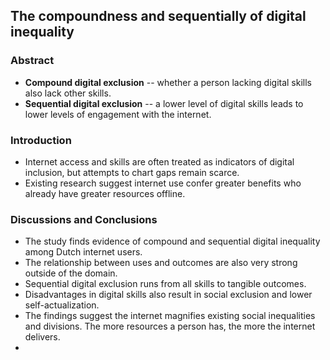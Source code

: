 ## The compoundness and sequentially of digital inequality
### Abstract
- **Compound digital exclusion** -- whether a person lacking digital skills also lack other skills.
- **Sequential digital exclusion** -- a lower  level of digital skills leads to lower  levels of engagement with the internet.

### Introduction
- Internet access and skills are often treated as indicators of digital inclusion, but attempts to chart gaps remain scarce.
- Existing research suggest internet use confer greater benefits who already have greater resources offline.

### Discussions and Conclusions
- The study finds evidence of compound and sequential digital inequality among Dutch internet users.
- The relationship between uses and outcomes are also very strong outside of the domain.
- Sequential digital exclusion runs from all skills to tangible outcomes.
- Disadvantages in digital skills also result in social exclusion and lower self-actualization.
- The findings suggest the internet magnifies existing social inequalities and divisions. The more resources a person has, the more  the internet delivers.
- 